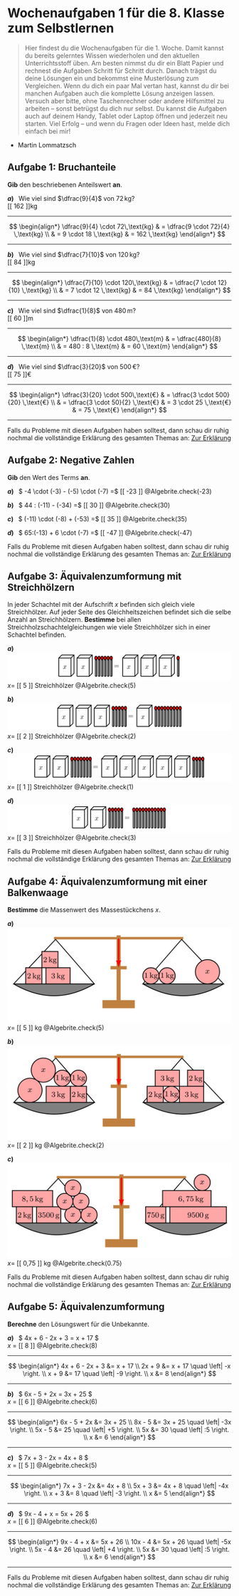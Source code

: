 <!--
version:  0.0.1

language: de

@style
input {
    text-align: center;
}

.flex-container {
    display: flex;
    flex-wrap: wrap;
    align-items: stretch;
    gap: 20px;
}

.flex-child {
    flex: 1;
    min-width: 350px;
    margin-right: 20px;
}

@media (max-width: 400px) {
    .flex-child {
        flex: 100%;
        margin-right: 0;
    }
}
@end

formula: \carry   \textcolor{red}{\scriptsize #1}
formula: \digit   \rlap{\carry{#1}}\phantom{#2}#2
formula: \permil  \text{‰}

import: https://raw.githubusercontent.com/liaTemplates/algebrite/master/README.md
import: https://raw.githubusercontent.com/LiaTemplates/Tikz-Jax/main/README.md
import: https://raw.githubusercontent.com/LiaTemplates/mermaid_template/0.1.4/README.md

script: https://cdn.jsdelivr.net/gh/LiaTemplates/Tikz-Jax@main/dist/index.js


tags: Wochenaufgabe, Mathematik, Klasse 8

comment: Dies sind die Wochenaufgaben 1 für die 8. Klasse. 

author: Martin Lommatzsch

-->





# Wochenaufgaben 1 für die 8. Klasse zum Selbstlernen

> Hier findest du die Wochenaufgaben für die 1. Woche. Damit kannst du bereits gelerntes Wissen wiederholen und den aktuellen Unterrichtsstoff üben. Am besten nimmst du dir ein Blatt Papier und rechnest die Aufgaben Schritt für Schritt durch. Danach trägst du deine Lösungen ein und bekommst eine Musterlösung zum Vergleichen. Wenn du dich ein paar Mal vertan hast, kannst du dir bei manchen Aufgaben auch die komplette Lösung anzeigen lassen. Versuch aber bitte, ohne Taschenrechner oder andere Hilfsmittel zu arbeiten – sonst betrügst du dich nur selbst. Du kannst die Aufgaben auch auf deinem Handy, Tablet oder Laptop öffnen und jederzeit neu starten. Viel Erfolg – und wenn du Fragen oder Ideen hast, melde dich einfach bei mir!

- Martin Lommatzsch





## Aufgabe 1: Bruchanteile

**Gib** den beschriebenen Anteilswert **an**.



<section class="flex-container">
<div class="flex-child">

<!-- data-solution-button="10" -->
__$a)\;\;$__ Wie viel sind $\dfrac{9}{4}$ von $72\,$kg?  \
 [[  162  ]]kg
***************
$$
\begin{align*}
  \dfrac{9}{4} \cdot 72\,\text{kg} & = \dfrac{9 \cdot 72}{4} \,\text{kg} \\
  & = 9 \cdot 18 \,\text{kg} 
  & = 162 \,\text{kg} 
\end{align*}
$$
***************

</div>
<div class="flex-child">

<!-- data-solution-button="10" -->
__$b)\;\;$__ Wie viel sind $\dfrac{7}{10}$ von $120\,$kg?  \
 [[  84  ]]kg
***************
$$
\begin{align*}
  \dfrac{7}{10} \cdot 120\,\text{kg} & = \dfrac{7 \cdot 12}{10} \,\text{kg} \\
  & = 7 \cdot 12 \,\text{kg} 
  & = 84 \,\text{kg} 
\end{align*}
$$
***************

</div>
<div class="flex-child">

<!-- data-solution-button="10" -->
__$c)\;\;$__ Wie viel sind $\dfrac{1}{8}$ von $480\,$m?  \
 [[  60  ]]m
***************
$$
\begin{align*}
  \dfrac{1}{8} \cdot 480\,\text{m} & = \dfrac{480}{8} \,\text{m} \\
  & = 480 : 8 \,\text{m} 
  & = 60 \,\text{m} 
\end{align*}
$$
***************

</div>
<div class="flex-child">

<!-- data-solution-button="10" -->
__$d)\;\;$__ Wie viel sind $\dfrac{3}{20}$ von $500\,$€?  \
 [[  75  ]]€
***************
$$
\begin{align*}
  \dfrac{3}{20} \cdot 500\,\text{€} & = \dfrac{3 \cdot 500}{20} \,\text{€} \\
  & = \dfrac{3 \cdot 50}{2} \,\text{€} 
  & = 3 \cdot 25 \,\text{€} 
  & = 75 \,\text{€} 
\end{align*}
$$
***************

</div>
</section>

Falls du Probleme mit diesen Aufgaben haben solltest, dann schau dir ruhig nochmal die vollständige Erklärung des gesamten Themas an: [Zur Erklärung](https://liascript.github.io/course/?https://raw.githubusercontent.com/MINT-the-GAP/Aufgabensammlung/refs/heads/main/Repetitorium/01_04_01_Bruchrechnung.md)



## Aufgabe 2: Negative Zahlen


**Gib** den Wert des Terms **an**.

<section class="flex-container">

<div class="flex-child">

<!-- data-solution-button="10" -->
__$a)\;\;$__ $ -4 \cdot (-3) - (-5) \cdot (-7) =$ [[  -23  ]]
@Algebrite.check(-23)

</div> 
<div class="flex-child">

<!-- data-solution-button="10" -->
__$b)\;\;$__ $ 44 : (-11) - (-34) =$ [[  30  ]]
@Algebrite.check(30)

</div> 
<div class="flex-child">

<!-- data-solution-button="10" -->
__$c)\;\;$__ $ (-11) \cdot (-8) + (-53) =$ [[  35  ]]
@Algebrite.check(35)

</div> 
<div class="flex-child">

<!-- data-solution-button="10" -->
__$d)\;\;$__ $ 65:(-13) + 6 \cdot (-7) =$ [[  -47  ]]
@Algebrite.check(-47)

</div> 
</section>



Falls du Probleme mit diesen Aufgaben haben solltest, dann schau dir ruhig nochmal die vollständige Erklärung des gesamten Themas an: [Zur Erklärung](https://liascript.github.io/course/?https://raw.githubusercontent.com/MINT-the-GAP/Aufgabensammlung/refs/heads/main/Repetitorium/01_10_01_negativeZahlen.md)



## Aufgabe 3: Äquivalenzumformung mit Streichhölzern

In jeder Schachtel mit der Aufschrift $x$ befinden sich gleich viele Streichhölzer. Auf jeder Seite des Gleichheitszeichen befindet sich die selbe Anzahl an Streichhölzern. **Bestimme** bei allen Streichholzschachtelgleichungen wie viele Streichhölzer sich in einer Schachtel befinden.

<!-- style="width:600px" data-solution-button="10"-->
__$a)\;\;$__ ![](https://raw.githubusercontent.com/MINT-the-GAP/Aufgabensammlung/refs/heads/main/Repetitorium/Kap2/streichholz1m.png)  
$x=$ [[  5  ]] Streichhölzer
@Algebrite.check(5)

<!-- style="width:600px" data-solution-button="10"-->
__$b)\;\;$__ ![](https://raw.githubusercontent.com/MINT-the-GAP/Aufgabensammlung/refs/heads/main/Repetitorium/Kap2/streichholz1n.png)  
$x=$ [[  2  ]] Streichhölzer
@Algebrite.check(2)

<!-- style="width:600px" data-solution-button="10"-->
__$c)\;\;$__ ![](https://raw.githubusercontent.com/MINT-the-GAP/Aufgabensammlung/refs/heads/main/Repetitorium/Kap2/streichholz1o.png)  
$x=$ [[  1  ]] Streichhölzer
@Algebrite.check(1)

<!-- style="width:600px" data-solution-button="10"-->
__$d)\;\;$__ ![](https://raw.githubusercontent.com/MINT-the-GAP/Aufgabensammlung/refs/heads/main/Repetitorium/Kap2/streichholz1p.png)  
$x=$ [[  3  ]] Streichhölzer
@Algebrite.check(3)



Falls du Probleme mit diesen Aufgaben haben solltest, dann schau dir ruhig nochmal die vollständige Erklärung des gesamten Themas an: [Zur Erklärung](https://liascript.github.io/course/?https://raw.githubusercontent.com/MINT-the-GAP/Aufgabensammlung/refs/heads/main/Repetitorium/01_12_01_Aequivalenzumformung.md)



## Aufgabe 4: Äquivalenzumformung mit einer Balkenwaage



**Bestimme** die Massenwert des Massestückchens $x$.


<!-- style="width:600px"  data-solution-button="10"-->
__$a)\;\;$__ ![](https://raw.githubusercontent.com/MINT-the-GAP/Aufgabensammlung/refs/heads/main/Repetitorium/Kap2/waage1a.png)  
$x=$ [[  5    ]] kg
@Algebrite.check(5)

<!-- style="width:600px"  data-solution-button="10"-->
__$b)\;\;$__ ![](https://raw.githubusercontent.com/MINT-the-GAP/Aufgabensammlung/refs/heads/main/Repetitorium/Kap2/waage1d.png)  
$x=$ [[  2    ]] kg
@Algebrite.check(2)

<!-- style="width:600px"  data-solution-button="10"-->
__$c)\;\;$__ ![](https://raw.githubusercontent.com/MINT-the-GAP/Aufgabensammlung/refs/heads/main/Repetitorium/Kap2/waage1g.png)  
$x=$ [[  0,75  ]] kg
@Algebrite.check(0.75)


Falls du Probleme mit diesen Aufgaben haben solltest, dann schau dir ruhig nochmal die vollständige Erklärung des gesamten Themas an: [Zur Erklärung](https://liascript.github.io/course/?https://raw.githubusercontent.com/MINT-the-GAP/Aufgabensammlung/refs/heads/main/Repetitorium/01_12_01_Aequivalenzumformung.md)


## Aufgabe 5: Äquivalenzumformung



**Berechne** den Lösungswert für die Unbekannte.



<section class="flex-container">
<div class="flex-child">

<!-- data-solution-button="10" -->
__$a)\;\;$__ $  4x + 6 - 2x + 3 = x + 17 $ \
$x$ = [[  8  ]]
@Algebrite.check(8)
************
$$
\begin{align*} 
4x + 6 - 2x + 3 &= x + 17  \\
2x + 9 &= x + 17 \quad \left| -x \right. \\
x + 9 &= 17 \quad \left| -9 \right. \\
x &= 8
\end{align*}
$$
************
</div>
<div class="flex-child">

<!-- data-solution-button="10" -->
__$b)\;\;$__ $  6x - 5 + 2x = 3x + 25 $ \
$x$ = [[  6  ]]
@Algebrite.check(6)
************
$$
\begin{align*}
 6x - 5 + 2x &= 3x + 25 \\
8x - 5 &= 3x + 25 \quad \left| -3x \right. \\
5x - 5 &= 25 \quad \left| +5 \right. \\
5x &= 30 \quad \left| :5 \right. \\
x &= 6
\end{align*}
$$
************
</div>
<div class="flex-child">

<!-- data-solution-button="10" -->
__$c)\;\;$__ $  7x + 3 - 2x = 4x + 8 $ \
$x$ = [[  5  ]]
@Algebrite.check(5)
************
$$
\begin{align*}
7x + 3 - 2x &= 4x + 8 \\
5x + 3 &= 4x + 8 \quad \left| -4x \right. \\
x + 3 &= 8 \quad \left| -3 \right. \\
x &= 5
\end{align*}
$$
************
</div>
<div class="flex-child">

<!-- data-solution-button="10" -->
__$d)\;\;$__ $  9x - 4 + x = 5x + 26 $ \
$x$ = [[  6  ]]
@Algebrite.check(6)
************
$$
\begin{align*}
9x - 4 + x &= 5x + 26 \\
10x - 4 &= 5x + 26 \quad \left| -5x \right. \\
5x - 4 &= 26 \quad \left| +4 \right. \\
5x &= 30 \quad \left| :5 \right. \\
x &= 6
\end{align*}
$$
************
</div>
</section>



Falls du Probleme mit diesen Aufgaben haben solltest, dann schau dir ruhig nochmal die vollständige Erklärung des gesamten Themas an: [Zur Erklärung](https://liascript.github.io/course/?https://raw.githubusercontent.com/MINT-the-GAP/Aufgabensammlung/refs/heads/main/Repetitorium/01_12_01_Aequivalenzumformung.md)



